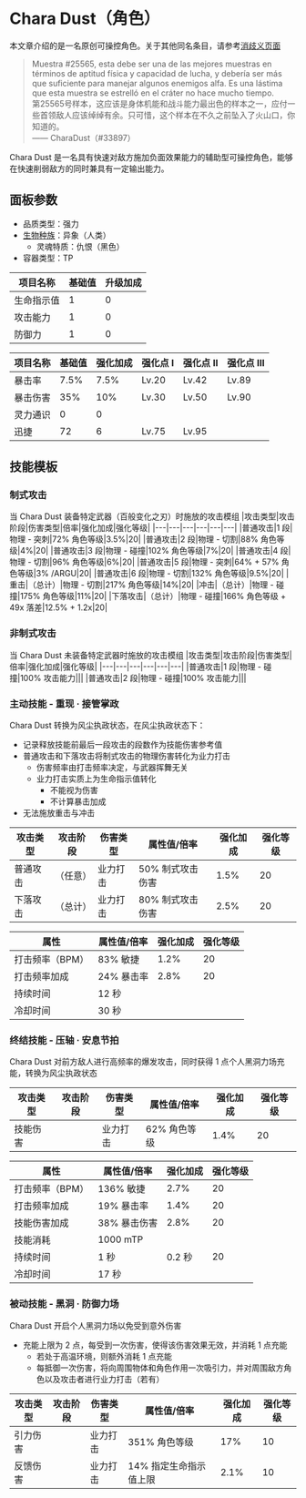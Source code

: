 # Chara Dust（角色）

本文章介绍的是一名原创可操控角色。关于其他同名条目，请参考[消歧义页面](../Disambiguation/Chara_Dust.md)  

> Muestra #25565, esta debe ser una de las mejores muestras en términos de aptitud física y capacidad de lucha, y debería ser más que suficiente para manejar algunos enemigos alfa. Es una lástima que esta muestra se estrelló en el cráter no hace mucho tiempo.  
> 第25565号样本，这应该是身体机能和战斗能力最出色的样本之一，应付一些首领敌人应该绰绰有余。只可惜，这个样本在不久之前坠入了火山口，你知道的。  
> —— CharaDust（#33897）

Chara Dust 是一名具有快速对敌方施加负面效果能力的辅助型可操控角色，能够在快速削弱敌方的同时兼具有一定输出能力。

## 面板参数
- 品质类型：强力  
- [生物种族](../Concept/Bioethnic.md)：异象（人类）  
  - 灵魂特质：仇恨（黑色）  
- 容器类型：TP

|项目名称|基础值|升级加成|
|---|---|---|
|生命指示值|1|0|
|攻击能力|1|0|
|防御力|1|0|

|项目名称|基础值|强化加成|强化点 I|强化点 II|强化点 III|
|---|---|---|---|---|---|
|暴击率|7.5%|7.5%|Lv.20|Lv.42|Lv.89|
|暴击伤害|35%|10%|Lv.30|Lv.50|Lv.90|
|灵力通识|0|0||||
|迅捷|72|6|Lv.75|Lv.95||

## 技能模板

### 制式攻击

当 Chara Dust 装备特定武器（百般变化之刃）时施放的攻击模组
|攻击类型|攻击阶段|伤害类型|倍率|强化加成|强化等级|
|---|---|---|---|---|---|
|普通攻击|1 段|物理 - 突刺|72% 角色等级|3.5%|20|
|普通攻击|2 段|物理 - 切割|88% 角色等级|4%|20|
|普通攻击|3 段|物理 - 碰撞|102% 角色等级|7%|20|
|普通攻击|4 段|物理 - 切割|96% 角色等级|6%|20|
|普通攻击|5 段|物理 - 突刺|64% + 57% 角色等级|3% /ARGU|20|
|普通攻击|6 段|物理 - 切割|132% 角色等级|9.5%|20|
|重击|（总计）|物理 - 切割|217% 角色等级|14%|20|
|冲击|（总计）|物理 - 碰撞|175% 角色等级|11%|20|
|下落攻击|（总计）|物理 - 碰撞|166% 角色等级 + 49x 落差|12.5% + 1.2x|20|

### 非制式攻击

当 Chara Dust 未装备特定武器时施放的攻击模组
|攻击类型|攻击阶段|伤害类型|倍率|强化加成|强化等级|
|---|---|---|---|---|---|
|普通攻击|1 段|物理 - 碰撞|100% 攻击能力|||
|普通攻击|2 段|物理 - 碰撞|100% 攻击能力|||

### 主动技能 - 重现 · 接管掌政

Chara Dust 转换为风尘执政状态，在风尘执政状态下：
- 记录释放技能前最后一段攻击的段数作为技能伤害参考值
- 普通攻击和下落攻击将制式攻击的物理伤害转化为业力打击
  - 伤害频率由打击频率决定，与武器挥舞无关
  - 业力打击实质上为生命指示值转化
    - 不能视为伤害
    - 不计算暴击加成
- 无法施放重击与冲击

|攻击类型|攻击阶段|伤害类型|属性值/倍率|强化加成|强化等级|
|---|---|---|---|---|---|
|普通攻击|（任意）|业力打击|50% 制式攻击伤害|1.5%|20|
|下落攻击|（总计）|业力打击|80% 制式攻击伤害|2.5%|20|

|属性|属性值/倍率|强化加成|强化等级|
|---|---|---|---|
|打击频率（BPM）|83% 敏捷|1.2%|20|
|打击频率加成|24% 暴击率|2.8%|20|
|持续时间|12 秒|||
|冷却时间|30 秒|||

### 终结技能 - 压轴 · 安息节拍

Chara Dust 对前方敌人进行高频率的爆发攻击，同时获得 1 点个人黑洞力场充能，转换为风尘执政状态

|攻击类型|攻击阶段|伤害类型|属性值/倍率|强化加成|强化等级|
|---|---|---|---|---|---|
|技能伤害||业力打击|62% 角色等级|1.4%|20|

|属性|属性值/倍率|强化加成|强化等级|
|---|---|---|---|
|打击频率（BPM）|136% 敏捷|2.7%|20|
|打击频率加成|19% 暴击率|1.4%|20|
|技能伤害加成|38% 暴击伤害|2.8%|20|
|技能消耗|1000 mTP|||
|持续时间|1 秒|0.2 秒|20|
|冷却时间|17 秒|||

### 被动技能 - 黑洞 · 防御力场

Chara Dust 开启个人黑洞力场以免受到意外伤害
- 充能上限为 2 点，每受到一次伤害，使得该伤害效果无效，并消耗 1 点充能
  - 若处于高温环境，则额外消耗 1 点充能
  - 每抵御一次伤害，将向周围物体和角色作用一次吸引力，并对周围敌方角色以及攻击者进行业力打击（若有）

|攻击类型|攻击阶段|伤害类型|属性值/倍率|强化加成|强化等级|
|---|---|---|---|---|---|
|引力伤害||业力打击|351% 角色等级|17%|10|
|反馈伤害||业力打击|14% 指定生命指示值上限|2.1%|10|
